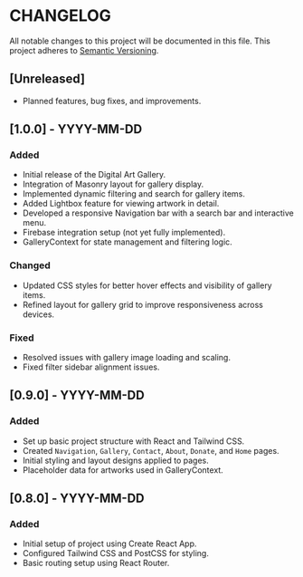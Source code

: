 # CHANGELOG

All notable changes to this project will be documented in this file. This project adheres to [Semantic Versioning](https://semver.org/).

## [Unreleased]
- Planned features, bug fixes, and improvements.

## [1.0.0] - YYYY-MM-DD
### Added
- Initial release of the Digital Art Gallery.
- Integration of Masonry layout for gallery display.
- Implemented dynamic filtering and search for gallery items.
- Added Lightbox feature for viewing artwork in detail.
- Developed a responsive Navigation bar with a search bar and interactive menu.
- Firebase integration setup (not yet fully implemented).
- GalleryContext for state management and filtering logic.

### Changed
- Updated CSS styles for better hover effects and visibility of gallery items.
- Refined layout for gallery grid to improve responsiveness across devices.

### Fixed
- Resolved issues with gallery image loading and scaling.
- Fixed filter sidebar alignment issues.

## [0.9.0] - YYYY-MM-DD
### Added
- Set up basic project structure with React and Tailwind CSS.
- Created `Navigation`, `Gallery`, `Contact`, `About`, `Donate`, and `Home` pages.
- Initial styling and layout designs applied to pages.
- Placeholder data for artworks used in GalleryContext.

## [0.8.0] - YYYY-MM-DD
### Added
- Initial setup of project using Create React App.
- Configured Tailwind CSS and PostCSS for styling.
- Basic routing setup using React Router.
